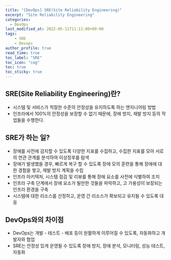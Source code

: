 ```yaml
---
title: "[DevOps] SRE(Site Reliability Engineering)"
excerpt: "Site Reliability Engineering"
categories: 
  - DevOps
last_modified_at: 2022-05-11T11:11:00+09:00
tags: 
    - SRE
    - Devops
author_profile: true
read_time: true
toc_label: "SRE" 
toc_icon: "cog" 
toc: true
toc_sticky: true
---
```


## SRE(Site Reliability Engineering)란?
* 시스템 및 서비스가 적절한 수준의 안정성을 유지하도록 하는 엔지니어링 방법
* 인프라에서 100%의 안정성을 보장할 수 없기 때문에, 장애 방지, 재발 방지 등의 작업들을 수행한다.

## SRE가 하는 일?
* 장애를 사전에 감지할 수 있도록 다양한 지표를 수집하고, 수집한 지표를 모아 서로의 연관 관계를 분석하여 이상징후를 탐색
* 장애가 발생했을 경우, 빠르게 복구 할 수 있도록 장애 모의 훈련을 통해 장애에 대한 경험을 쌓고, 재발 방지 계획을 수립
* 인프라 아키텍처, 시스템 점검 및 리뷰를 통해 장애 요소를 사전에 식별하여 조치
* 인프라 구축 단계에서 장애 요소가 될만한 것들을 파악하고, 고 가용성이 보장되는 인프라 환경을 구축
* 시스템에 대한 리소스를 산정하고, 운영 간 리소스가 확보되고 유지될 수 있도록 대응

## DevOps와의 차이점
* DevOps는 개발 - 테스트 - 배포 등이 원활하게 이루어질 수 있도록, 자동화하고 개발자와 협업
* SRE는 안정성 있게 운영될 수 있도록 장애 방지, 장애 분석, 모니터링, 성능 테스트, 자동화
